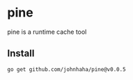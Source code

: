 # pine

pine is a runtime cache tool

## Install

```bash
go get github.com/johnhaha/pine@v0.0.5
```
